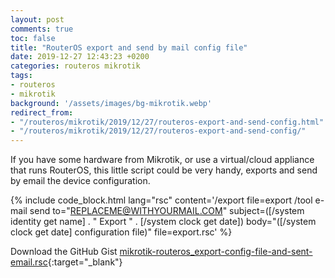 ```yaml
---
layout: post
comments: true
toc: false
title: "RouterOS export and send by mail config file"
date: 2019-12-27 12:43:23 +0200
categories: routeros mikrotik
tags:
- routeros
- mikrotik
background: '/assets/images/bg-mikrotik.webp'
redirect_from: 
- "/routeros/mikrotik/2019/12/27/routeros-export-and-send-config.html"
- "/routeros/mikrotik/2019/12/27/routeros-export-and-send-config/"
---
```


If you have some hardware from Mikrotik, or use a virtual/cloud appliance that runs RouterOS, this little script could be very handy, exports and send by email the device configuration.

{% include code_block.html lang="rsc" content='/export file=export
/tool e-mail send to="REPLACEME@WITHYOURMAIL.COM" subject=([/system identity get name] . " Export " . [/system clock get date]) body="([/system clock get date] configuration file)" file=export.rsc' %}

Download the GitHub Gist [mikrotik-routeros_export-config-file-and-sent-email.rsc](https://gist.github.com/carlesloriente/e83e61f883fab90c2ea9e16d08df7413){:target="_blank"}
